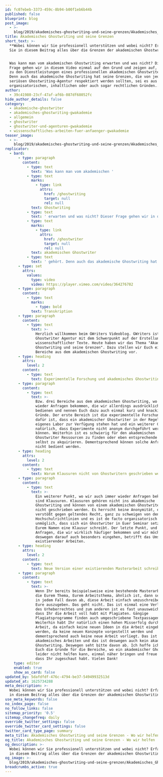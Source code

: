 ```yaml
---
id: fc07ebeb-3373-459c-8b94-b00f1eb6b44b
published: false
blueprint: blog
post_image:
  - >-
    blog/2019/akademisches-ghostwriting-und-seine-grenzen/Akademisches_Ghostwriting_und_seine_Grenzen_Classic_Thumbnail.jpg
title: Akademisches Ghostwriting und seine Grenzen
short_text: >-
  **Wobei können wir Sie professionell unterstützen und wobei nicht? Erfahren
  Sie in diesem Beitrag alles über die Grenzen der akademischen Ghostwritings.**


  Was kann man vom akademischen Ghostwriting erwarten und was nicht? Dieser
  Frage gehen wir in diesem Video einmal auf den Grund und zeigen auf, was nicht
  zu den Dienstleistungen eines professionellen akademischen Ghostwriter gehört.
  Denn auch das akademische Ghostwriting hat seine Grenzen, die von jeder
  seriösen Ghostwriting-Agentur respektiert werden sollten, sei es aus
  organisatorischen, inhaltlichen oder auch sogar rechtlichen Gründen...
author:
  - 39c41980-23cf-47af-af6b-087df68052fc
hide_author_details: false
category:
  - akademische-ghostwriter
  - akademisches-ghostwriting-gwakademie
  - allgemein
  - ghostwriter
  - ghostwriter-und-agenturen-gwakademie
  - wissenschaftliches-arbeiten-fuer-anfaenger-gwakademie
teaser_image:
  - >-
    blog/2019/akademisches-ghostwriting-und-seine-grenzen/Akademisches_Ghostwriting_und_seine_Grenzen_Classic_Thumbnail.jpg
replicator:
  - bard:
      - type: paragraph
        content:
          - type: text
            text: 'Was kann man vom akademischen '
          - type: text
            marks:
              - type: link
                attrs:
                  href: /ghostwriting
                  target: null
                  rel: null
            text: Ghostwriting
          - type: text
            text: ' erwarten und was nicht? Dieser Frage gehen wir in diesem Video einmal auf den Grund und zeigen auf, was nicht zu den Dienstleistungen eines professionellen '
          - type: text
            marks:
              - type: link
                attrs:
                  href: /ghostwriter
                  target: null
                  rel: null
            text: akademischen Ghostwriter
          - type: text
            text: ' gehört. Denn auch das akademische Ghostwriting hat seine Grenzen, die von jeder seriösen Ghostwriting-Agentur respektiert werden sollten, sei es aus organisatorischen, inhaltlichen oder auch sogar rechtlichen Gründen.'
      - type: set
        attrs:
          values:
            type: video
            video: https://player.vimeo.com/video/364276782
      - type: paragraph
        content:
          - type: text
            marks:
              - type: bold
            text: Transkription
      - type: paragraph
        content:
          - type: text
            text: >-
              Herzlich willkommen beim GWriters Videoblog. GWriters ist eine
              Ghostwriter Agentur mit dem Schwerpunkt auf der Erstellung
              wissenschaftlicher Texte. Heute haben wir das Thema "Akademisches
              Ghostwriting und seine Grenzen". Dazu stellen wir Euch einmal drei
              Bereiche aus dem akademischen Ghostwriting vor.
      - type: heading
        attrs:
          level: 2
        content:
          - type: text
            text: Experimentelle Forschung und akademisches Ghostwriting
      - type: paragraph
        content:
          - type: text
            text: >-
              Bzw. drei Bereiche aus dem akademischen Ghostwriting, wo wir immer
              wieder Anfragen bekommen, die wir allerdings ausdrücklich nicht
              bedienen und nennen Euch dazu auch einmal kurz und knackig die
              Gründe. Der erste Bereich ist die experimentelle Forschung. Grund
              dafür ist, dass ein akademischer Ghostwriter in der Regel kein
              eigenes Labor zur Verfügung stehen hat und ein weiterer Grund ist
              natürlich, dass Experimente nicht anonym durchgeführt werden
              können. Weiterhin ist es schwierig für den akademischen
              Ghostwriter Ressourcen zu finden oder eben entsprechende Probanden
              selbst zu akquirieren. Dementsprechend können solche Anfragen
              nicht bedient werden.
      - type: heading
        attrs:
          level: 2
        content:
          - type: text
            text: Warum Klausuren nicht von Ghostwritern geschrieben werden können
      - type: paragraph
        content:
          - type: text
            text: >-
              Ein weiterer Punkt, wo wir auch immer wieder Anfragen bekommen,
              sind Klausuren. Klausuren gehören nicht ins akademische
              Ghostwriting und können von einem akademischen Ghostwriter auch
              nicht geschrieben werden. Es herrscht keine Anonymität, es
              verstößt gegen geltendes Recht, ganz zu schweigen von den
              Hochschulrichtlinien und es ist de facto organisatorisch
              unmöglich, dass sich ein Ghostwriter in Euer Seminar setzt und mit
              Eurem Namen eine Klausur schreibt. Der letzte Punkt, und das sind
              Anfragen, die wir wirklich häufiger bekommen und wir möchten
              deswegen darauf auch besonders eingehen, betrifft das Umschreiben
              existierender Arbeiten.
      - type: heading
        attrs:
          level: 2
        content:
          - type: text
            text: Neue Version einer existierenden Masterarbeit schreiben lassen
      - type: paragraph
        content:
          - type: text
            text: >-
              Wenn Ihr bereits beispielsweise eine bestehende Masterarbeit habt,
              die Eurem Thema, Eurem Arbeitsthema, ähnlich ist, dann seht bitte
              in jedem Fall davon ab, diese Arbeit einfach umzuschreiben und als
              Eure auszugeben. Das geht nicht. Das ist einmal eine Verletzung
              des Urheberrechtes und zum anderen ist es fast unausweichlich,
              dass Ihr die Arbeit voll habt mit Plagiaten. Gängige
              Plagiatsprogramme finden auch umgeschriebene Textpassagen mühelos.
              Weiterhin habt Ihr natürlich einen hohen Misserfolg durch die
              Arbeit, da einfach keine neuen Ideen in die Arbeit eingebracht
              werden, da keine neuen Konzepte vorgestellt werden und
              dementsprechend auch keine neue Arbeit vorliegt. Das ist kein
              akademisches Arbeiten und das ist deswegen auch kein akademisches
              Ghostwriting. Deswegen seht bitte davon ab. Ich hoffe ich konnte
              Euch die Gründe für die Bereiche, wo ein akademischer Ghostwriter
              leider nicht helfen kann, einmal näher bringen und freue mich,
              dass Ihr zugeschaut habt. Vielen Dank!
    type: editor
    enabled: true
    show_as_card: false
updated_by: 5dafdfdf-476c-4794-be37-54949932513d
updated_at: 1625734288
meta_description: >-
  Wobei können wir Sie professionell unterstützen und wobei nicht? Erfahren Sie
  in diesem Beitrag alles über die Grenzen der akademischen Ghostwritings.
use_meta_keywords: false
no_index_page: false
no_follow_links: false
sitemap_priority: '0.5'
sitemap_changefreq: daily
override_twitter_settings: false
override_twitter_card_settings: false
twitter_card_type_page: summary
meta_title: Akademisches Ghostwriting und seine Grenzen - Wo wir helfen
og_title: Akademisches Ghostwriting und seine Grenzen - Wo wir helfen
og_description: >-
  Wobei können wir Sie professionell unterstützen und wobei nicht? Erfahren Sie
  in diesem Beitrag alles über die Grenzen der akademischen Ghostwritings.
og_image: >-
  blog/2019/akademisches-ghostwriting-und-seine-grenzen/Akademisches_Ghostwriting_und_seine_Grenzen_Classic_Thumbnail.jpg
breadcrumbs_active: true
---
```

